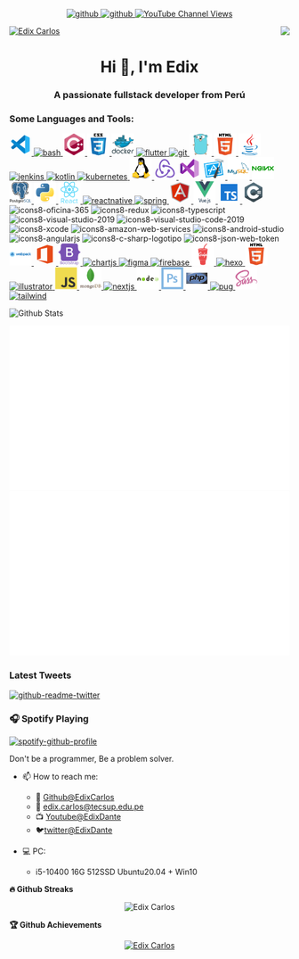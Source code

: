 <!-- <p align="center">
  Visitor count<br>
  <img src="https://profile-counter.glitch.me/EdixCarlos/count.svg" />
</p> -->

<p align="center">
    <a href="https://github.com/edixcarlos">
        <img alt="github"
            src="https://img.shields.io/github/stars/EdixCarlos?affiliations=OWNER&color=%23ffe411&label=github%20stars&logo=github&logoColor=%23fffFF&style=flat" />
    </a>
  <a href="https://github.com/edixcarlos">
        <img alt="github"
            src="https://komarev.com/ghpvc/?username=EdixCarlos" />
    </a>
    <a href="https://www.youtube.com/channel/UCMzRuDsg5_MndnFgGUw9SAw">
       <img alt="YouTube Channel Views" src="https://img.shields.io/youtube/channel/views/UCMzRuDsg5_MndnFgGUw9SAw">
    </a>
    
<!--      [![https://count.getloli.com/get/@EdixCarlos?theme=gelbooru](https://count.getloli.com/get/@EdixCarlos?theme=gelbooru)](https://github.com/EdixCarlos/) -->
</p>

<!--   <a href="https://count.getloli.com/"><img src="https://count.getloli.com/get/@:EdixCarlos"></a> -->
<p>
  <a href="https://github.com/EdixCarlos/">
       <img alt="Edix Carlos" src="https://count.getloli.com/get/@EdixCarlos?theme=gelbooru">
    </a>
  <img src="https://weather-icon.journeyad.repl.co/@Cusco?v=2" align="right">
</p>

<h1 align="center">Hi 👋, I'm Edix</h1>
<h3 align="center">A passionate fullstack developer from Perú</h3>

<h3 align="left">Some Languages and Tools:</h3>
<p align="left"> 





  







<a href="https://code.visualstudio.com/" target="_blank"> <svg xmlns="http://www.w3.org/2000/svg"  viewBox="0 0 48 48" width="40px" height="40px"><path fill="#29b6f6" d="M44,11.11v25.78c0,1.27-0.79,2.4-1.98,2.82l-8.82,4.14L34,33V15L33.2,4.15l8.82,4.14 C43.21,8.71,44,9.84,44,11.11z"/><path fill="#0277bd" d="M9,33.896L34,15V5.353c0-1.198-1.482-1.758-2.275-0.86L4.658,29.239 c-0.9,0.83-0.849,2.267,0.107,3.032c0,0,1.324,1.232,1.803,1.574C7.304,34.37,8.271,34.43,9,33.896z"/><path fill="#0288d1" d="M9,14.104L34,33v9.647c0,1.198-1.482,1.758-2.275,0.86L4.658,18.761 c-0.9-0.83-0.849-2.267,0.107-3.032c0,0,1.324-1.232,1.803-1.574C7.304,13.63,8.271,13.57,9,14.104z"/></svg> </a> <a href="https://www.gnu.org/software/bash/" target="_blank"> <img src="https://www.vectorlogo.zone/logos/gnu_bash/gnu_bash-icon.svg" alt="bash" width="40" height="40"/> </a>  <a href="https://www.w3schools.com/cpp/" target="_blank"> <img src="https://raw.githubusercontent.com/devicons/devicon/master/icons/cplusplus/cplusplus-original.svg" alt="cplusplus" width="40" height="40"/> </a> <a href="https://www.w3schools.com/css/" target="_blank"> <img src="https://raw.githubusercontent.com/devicons/devicon/master/icons/css3/css3-original-wordmark.svg" alt="css3" width="40" height="40"/> </a> <a href="https://www.docker.com/" target="_blank"> <img src="https://raw.githubusercontent.com/devicons/devicon/master/icons/docker/docker-original-wordmark.svg" alt="docker" width="40" height="40"/> </a>  <a href="https://flutter.dev" target="_blank"> <img src="https://www.vectorlogo.zone/logos/flutterio/flutterio-icon.svg" alt="flutter" width="40" height="40"/> </a> <a href="https://git-scm.com/" target="_blank"> <img src="https://www.vectorlogo.zone/logos/git-scm/git-scm-icon.svg" alt="git" width="40" height="40"/> </a> <a href="https://golang.org" target="_blank"> <img src="https://raw.githubusercontent.com/devicons/devicon/master/icons/go/go-original.svg" alt="go" width="40" height="40"/> </a>  <a href="https://www.w3.org/html/" target="_blank"> <img src="https://raw.githubusercontent.com/devicons/devicon/master/icons/html5/html5-original-wordmark.svg" alt="html5" width="40" height="40"/> </a> <a href="https://www.java.com" target="_blank"> <img src="https://raw.githubusercontent.com/devicons/devicon/master/icons/java/java-original.svg" alt="java" width="40" height="40"/> </a>  <a href="https://www.jenkins.io" target="_blank"> <img src="https://www.vectorlogo.zone/logos/jenkins/jenkins-icon.svg" alt="jenkins" width="40" height="40"/> </a> <a href="https://kotlinlang.org" target="_blank"> <img src="https://www.vectorlogo.zone/logos/kotlinlang/kotlinlang-icon.svg" alt="kotlin" width="40" height="40"/> </a> <a href="https://kubernetes.io" target="_blank"> <img src="https://www.vectorlogo.zone/logos/kubernetes/kubernetes-icon.svg" alt="kubernetes" width="40" height="40"/> </a> <a href="https://www.linux.org/" target="_blank"> <img src="https://raw.githubusercontent.com/devicons/devicon/master/icons/linux/linux-original.svg" alt="linux" width="40" height="40"/> </a><a href="https://es.redux.js.org/" target="_blank"><svg xmlns="http://www.w3.org/2000/svg"  viewBox="0 0 48 48" width="40px" height="40px"><path fill="#7e57c2" d="M23,4c-6.617,0-12,7.27-12,16.205c0,4.834,1.582,9.169,4.078,12.136C15.03,32.554,15,32.773,15,33	c0,1.657,1.343,3,3,3s3-1.343,3-3s-1.343-3-3-3c-0.315,0-0.612,0.062-0.897,0.152C15.206,27.731,14,24.175,14,20.205	C14,12.924,18.037,7,23,7c3.837,0,7.111,3.547,8.404,8.518c1.122,0.346,2.237,0.782,3.33,1.308C33.579,9.508,28.759,4,23,4z"/><path fill="#7e57c2" d="M35.507,20.084c-3.947-2.392-8.374-3.442-12.182-2.959C22.775,16.444,21.943,16,21,16	c-1.657,0-3,1.343-3,3s1.343,3,3,3c1.272,0,2.353-0.795,2.789-1.912c3.118-0.379,6.812,0.531,10.163,2.563	c6.403,3.881,9.67,10.569,7.282,14.911c-0.827,1.504-2.286,2.572-4.218,3.09c-2.286,0.611-5.007,0.394-7.727-0.528	c-0.839,0.772-1.749,1.498-2.725,2.168c2.552,1.117,5.196,1.704,7.669,1.704c1.24,0,2.438-0.147,3.559-0.447	c2.741-0.733,4.841-2.304,6.071-4.542C47.016,33.276,43.267,24.787,35.507,20.084z"/><path fill="#7e57c2" d="M35,28.992C35,27.34,33.657,26,32,26s-3,1.34-3,2.992c0,0.669,0.228,1.281,0.6,1.779	c-1.279,2.802-3.744,5.567-7.062,7.578c-3.865,2.344-8.185,3.202-11.555,2.302c-1.932-0.518-3.391-1.586-4.218-3.09	c-1.702-3.094-0.521-7.376,2.61-10.988c-0.323-1.144-0.562-2.34-0.706-3.575c-5.07,4.797-7.109,11.323-4.532,16.009	c1.23,2.238,3.33,3.809,6.071,4.542c1.121,0.3,2.318,0.447,3.559,0.447c3.346,0,7.007-1.068,10.326-3.08	c3.836-2.325,6.683-5.577,8.209-8.962C33.815,31.801,35,30.541,35,28.992z"/></svg> </a><a href="https://visualstudio.microsoft.com/es/vs/" target="_blank"> <svg xmlns="http://www.w3.org/2000/svg"  viewBox="0 0 48 48" width="40px" height="40px"><path fill="#ce93d8" d="M44,11.11v25.78c0,1.27-0.79,2.4-1.98,2.82l-8.82,4.14L34,33V15L33.2,4.15l8.82,4.14 C43.21,8.71,44,9.84,44,11.11z"/><path fill="#8e24aa" d="M4.416,33.815l3.159,1.95c0.733,0.44,1.664,0.365,2.318-0.185L34,15.938V5.353 c0-1.198-1.482-1.758-2.275-0.86L9,29.873L4.416,33.815z"/><path fill="#ab47bc" d="M4.416,14.185l3.159-1.95c0.733-0.44,1.664-0.365,2.318,0.185L34,32.063v10.585 c0,1.198-1.482,1.758-2.275,0.86L9,18.127L4.416,14.185z"/><path fill="#6a1b9a" d="M9,18.13v11.74l-3.2,3.74C5.22,34.37,4,33.96,4,33V15c0-0.96,1.22-1.37,1.8-0.61L9,18.13z"/></svg> </a><a href="https://developer.apple.com/xcode/" target="_blank"> <svg xmlns="http://www.w3.org/2000/svg"  viewBox="0 0 48 48" width="40px" height="40px"><path fill="#03a9f4" d="M44 38L6.6 43.9 2 13.8 39.2 8.1z"/><path fill="#039be5" d="M39.2 8.1L44 38 6.6 43.9 6.2 41z"/><path fill="#29b6f6" d="M2 13.8L4.4 29.3 22.2 10.7z"/><path fill="#fff" d="M8.3,41.6l-4-26.2l33.3-5.1l4.2,26L8.3,41.6z M6.6,17.1l3.4,22.2l29.5-4.7l-3.5-22.1L6.6,17.1z"/><path fill="#fff" d="M11.1 27L11.5 30 36 26.1 35.5 23.1z"/><path fill="#fff" d="M16.6 34.3L13.5 38l.4-4.8c0-.1 0-.2.1-.3l5.2-12.7c.2-.5.8-.8 1.3-.5l.9.4c.5.2.8.8.5 1.3L16.8 34C16.7 34.1 16.7 34.2 16.6 34.3zM30.7 29.2l-9.3-10.9c-.4-.4-.3-1.1.1-1.4l.8-.6c.4-.4 1.1-.3 1.4.1L33 27.3 30.7 29.2zM33.6 28c0 0 2.4.7 2.4 3.5 0 1.8-.5 2.5-.5 2.5s-.4-1.2-2.3-1.9c-2.6-.9-2.5-2.9-2.5-2.9l2.2-.5L33.6 28z"/><path fill="#03a9f4" d="M20.4 25L19.2 27.9 21.1 26.1 21.5 25z"/><path fill="#039be5" d="M19.5 30L21.1 26.1 19.2 27.9 18.4 30z"/><path fill="#03a9f4" d="M15.2 30L17.2 25 16.1 25 14.1 30z"/><path fill="#039be5" d="M33.9 26.8L30.6 23 29.3 23 32.8 27 33 27.3 30.7 29.2 29.4 27.7 29.4 27.7 26.2 24 24.9 24 27.9 27.5 29.9 29.9 30.6 30.6 31.3 30 33.6 28 34.4 27.4z"/><path fill="#03a9f4" d="M17 20.9L17 22 22 24.1 22 23z"/><path fill="#039be5" d="M18 33.6L14.9 32.3 14.1 33.1 18 34.7z"/><path fill="#03a9f4" d="M13 31.5L13 32.6 14.1 33.1 14.9 32.3z"/><path fill="#0277bd" d="M37.9 12.2c0 0 0 .1 0 .1l.7 4.2 1.3-3.6c0-.1.1-.2.1-.3l-.4-2.3C38.8 10.8 38.1 11.6 37.9 12.2zM33.9 32.4c-.2-.1-.4-.2-.7-.3-.5-.2-.8-.3-1.1-.5L30.8 36l2.2-.3L33.9 32.4zM30.2 38.1L29.7 40.3 31.8 39.9 32.4 37.8zM34.8 21.8L34.8 21.9 34.4 23.3 35.5 23.1 35.9 25.3 36.7 22.4 37.2 20.8 36.5 16.4 35.4 19.9z"/><path fill="#90a4ae" d="M36.5 16.4l.7 4.4 1.3-4.3-.7-4.2c-.5 1.4-1 2.8-1.1 3L36.5 16.4zM30.8 36L30.2 38.1 32.4 37.8 33 35.7zM35.9 25.3L35.5 23.1 34.4 23.3 33.5 26.5 35.6 26.2zM33.6 28L33 28.3l-.9 3.3c.3.2.7.4 1.1.5.3.1.5.2.7.3l1-3.6C34.3 28.2 33.6 28 33.6 28z"/><path fill="#0277bd" d="M34.9,28.8l0.7-2.7l-2.2,0.3l-0.6,2.2l0.8-0.7C33.6,28,34.3,28.2,34.9,28.8z"/><path fill="#90a4ae" d="M33.6,28l-0.8,0.7l-0.8,2.9c0.3,0.2,0.7,0.4,1.1,0.5c0.3,0.1,0.5,0.2,0.7,0.3l1-3.6 C34.3,28.2,33.6,28,33.6,28z"/><path fill="#78909c" d="M36,4.5C30,4.5,26,6,26,6v0.5c8.6,0,9.7,3.2,10,4V4.5z"/><path fill="#d7dee2" d="M44,6.3C43.8,6.7,43.6,7,43,7c-1.1,0-2-1.6-2-1.6C39.3,4.3,36,3,33,3c-6,0-8,1.5-8,1.5V5 c4.2,0,5.8,0.4,7.3,1.5c2.4,1.8,2.2,5.9,1.3,9.1L31.8,21l2.9,0.9l2.1-6.6c0.1-0.1,0.6-1.6,1.1-3.1c0.3-0.8,1.1-1.8,2.1-2.1 c0.6-0.2,1.4-0.3,1.9,0.1c0.5,0.4,0.5,0.7,0.4,1.1v0l2,0.6L46,7L44,6.3z"/><path fill="#90a4ae" d="M43,7c-1.1,0-2-1.6-2-1.6l-0.8,2.5c-0.3,1.1-1.5,1.6-2.5,1.3l-4.3-1.4c0.5,0.9,0.7,1.9,0.8,3.1 l3.8,1.2c0.3-0.6,0.8-1.3,1.5-1.7l0,0c0.2-0.1,0.4-0.2,0.6-0.3c0.6-0.2,1.4-0.3,1.9,0.1c0.5,0.4,0.5,0.7,0.4,1.1v0l1.6-5 C43.8,6.7,43.6,7,43,7z"/><path fill="#424242" d="M31.8,21l-8.7,20.3c-0.5,1.3,0.2,2.9,1.6,3.3l0.9,0.3c1.4,0.4,2.8-0.4,3.1-1.4l6-21.6L31.8,21z"/></svg> </a><a href="https://www.mysql.com/" target="_blank"> <img src="https://raw.githubusercontent.com/devicons/devicon/master/icons/mysql/mysql-original-wordmark.svg" alt="mysql" width="40" height="40"/> </a> <a href="https://www.nginx.com" target="_blank"> <img src="https://raw.githubusercontent.com/devicons/devicon/master/icons/nginx/nginx-original.svg" alt="nginx" width="40" height="40"/> </a>  <a href="https://www.postgresql.org" target="_blank"> <img src="https://raw.githubusercontent.com/devicons/devicon/master/icons/postgresql/postgresql-original-wordmark.svg" alt="postgresql" width="40" height="40"/> </a> <a href="https://www.python.org" target="_blank"> <img src="https://raw.githubusercontent.com/devicons/devicon/master/icons/python/python-original.svg" alt="python" width="40" height="40"/> </a> <a href="https://reactjs.org/" target="_blank"> <img src="https://raw.githubusercontent.com/devicons/devicon/master/icons/react/react-original-wordmark.svg" alt="react" width="40" height="40"/> </a> <a href="https://reactnative.dev/" target="_blank"> <img src="https://reactnative.dev/img/header_logo.svg" alt="reactnative" width="40" height="40"/> </a> <a href="https://spring.io/" target="_blank"> <img src="https://www.vectorlogo.zone/logos/springio/springio-icon.svg" alt="spring" width="40" height="40"/> </a><a href="https://angular.io/start" target="_blank"> <svg xmlns="http://www.w3.org/2000/svg"  viewBox="0 0 48 48" width="40px" height="40px"><path fill="#bdbdbd" d="M23.933 2L3 9.285 6.308 36.408 23.955 46 41.693 36.278 45 9.156z"/><path fill="#b71c1c" d="M42.818 10.527L24 4.135 24 43.695 39.832 35.017z"/><path fill="#dd2c00" d="M23.941 4.115L5.181 10.644 8.168 35.143 23.951 43.721 24 43.695 24 4.135z"/><path fill="#bdbdbd" d="M24 5.996L24 15.504 32.578 34 36.987 34z"/><path fill="#eee" d="M11.013 34L15.422 34 24 15.504 24 5.996z"/><path fill="#bdbdbd" d="M24 24H30V28H24z"/><path fill="#eee" d="M18 24H24V28H18z"/></svg> </a> <a href="https://vuejs.org/" target="_blank"> <img src="https://raw.githubusercontent.com/devicons/devicon/master/icons/vuejs/vuejs-original-wordmark.svg" alt="vuejs" width="40" height="40"/> </a><a href="https://www.typescriptlang.org/" target="_blank"> <svg xmlns="http://www.w3.org/2000/svg"  viewBox="0 0 48 48" width="40px" height="40px"><rect width="36" height="36" x="6" y="6" fill="#1976d2"/><polygon fill="#fff" points="27.49,22 14.227,22 14.227,25.264 18.984,25.264 18.984,40 22.753,40 22.753,25.264 27.49,25.264"/><path fill="#fff" d="M39.194,26.084c0,0-1.787-1.192-3.807-1.192s-2.747,0.96-2.747,1.986 c0,2.648,7.381,2.383,7.381,7.712c0,8.209-11.254,4.568-11.254,4.568V35.22c0,0,2.152,1.622,4.733,1.622s2.483-1.688,2.483-1.92 c0-2.449-7.315-2.449-7.315-7.878c0-7.381,10.658-4.469,10.658-4.469L39.194,26.084z"/></svg> </a> <a href="https://docs.microsoft.com/en-us/dotnet/csharp/" target="_blank"> <svg xmlns="http://www.w3.org/2000/svg"  viewBox="0 0 48 48" width="40px" height="40px"><path fill="#37474f" fill-rule="evenodd" d="M22.903,3.286c0.679-0.381,1.515-0.381,2.193,0 c3.355,1.883,13.451,7.551,16.807,9.434C42.582,13.1,43,13.804,43,14.566c0,3.766,0,15.101,0,18.867 c0,0.762-0.418,1.466-1.097,1.847c-3.355,1.883-13.451,7.551-16.807,9.434c-0.679,0.381-1.515,0.381-2.193,0 c-3.355-1.883-13.451-7.551-16.807-9.434C5.418,34.899,5,34.196,5,33.434c0-3.766,0-15.101,0-18.867 c0-0.762,0.418-1.466,1.097-1.847C9.451,10.837,19.549,5.169,22.903,3.286z" clip-rule="evenodd"/><path fill="#546e7a" fill-rule="evenodd" d="M5.304,34.404C5.038,34.048,5,33.71,5,33.255 c0-3.744,0-15.014,0-18.759c0-0.758,0.417-1.458,1.094-1.836c3.343-1.872,13.405-7.507,16.748-9.38 c0.677-0.379,1.594-0.371,2.271,0.008c3.343,1.872,13.371,7.459,16.714,9.331c0.27,0.152,0.476,0.335,0.66,0.576L5.304,34.404z" clip-rule="evenodd"/><path fill="#fff" fill-rule="evenodd" d="M24,10c7.727,0,14,6.273,14,14s-6.273,14-14,14 s-14-6.273-14-14S16.273,10,24,10z M24,17c3.863,0,7,3.136,7,7c0,3.863-3.137,7-7,7s-7-3.137-7-7C17,20.136,20.136,17,24,17z" clip-rule="evenodd"/><path fill="#455a64" fill-rule="evenodd" d="M42.485,13.205c0.516,0.483,0.506,1.211,0.506,1.784 c0,3.795-0.032,14.589,0.009,18.384c0.004,0.396-0.127,0.813-0.323,1.127L23.593,24L42.485,13.205z" clip-rule="evenodd"/><path fill="#fff" fill-rule="evenodd" d="M34 20H35V28H34zM37 20H38V28H37z" clip-rule="evenodd"/><path fill="#fff" fill-rule="evenodd" d="M32 25H40V26H32zM32 22H40V23H32z" clip-rule="evenodd"/></svg> </a>![icons8-oficina-365](https://user-images.githubusercontent.com/74202934/151739738-60419d17-6ae1-4c67-8ea8-da6cb54fff3a.svg)
![icons8-redux](https://user-images.githubusercontent.com/74202934/151739741-fd0ba4ad-c721-477f-ac9f-eb47739deeb0.svg)
![icons8-typescript](https://user-images.githubusercontent.com/74202934/151739742-e07d356f-3fc7-45bf-89f5-9acfffd21ef6.svg)
![icons8-visual-studio-2019](https://user-images.githubusercontent.com/74202934/151739743-20fd7729-ad1b-4cae-b6f6-c18001570e23.svg)
![icons8-visual-studio-code-2019](https://user-images.githubusercontent.com/74202934/151739745-e526f537-4d2a-4f42-afe8-d251d76b7dff.svg)
![icons8-xcode](https://user-images.githubusercontent.com/74202934/151739746-ad4b441d-588c-44fb-a26c-c7b1a60773ac.svg)
![icons8-amazon-web-services](https://user-images.githubusercontent.com/74202934/151739748-1f5be17b-ee31-43de-a96b-2a99ff0bc2cc.svg)
![icons8-android-studio](https://user-images.githubusercontent.com/74202934/151739750-6ac7dd7f-815b-444e-afed-7b53e4edf6fd.svg)
![icons8-angularjs](https://user-images.githubusercontent.com/74202934/151739752-7a7af6e0-e2a3-4021-9693-319d27cc27ba.svg)
![icons8-c-sharp-logotipo](https://user-images.githubusercontent.com/74202934/151739754-a1c9800a-cb56-4e1f-a446-b8c1e6e20743.svg)
![icons8-json-web-token](https://user-images.githubusercontent.com/74202934/151739756-844c8ddf-eb5d-4540-82fd-9acec1c8da0a.svg)<a href="https://webpack.js.org" target="_blank"> <img src="https://raw.githubusercontent.com/devicons/devicon/d00d0969292a6569d45b06d3f350f463a0107b0d/icons/webpack/webpack-original-wordmark.svg" alt="webpack" width="40" height="40"/> </a><a href="https://www.office.com/" target="_blank"> <svg xmlns="http://www.w3.org/2000/svg"  viewBox="0 0 48 48" width="40px" height="40px"><path fill="#e64a19" d="M7 12L29 4 41 7 41 41 29 44 7 36 29 39 29 10 15 13 15 33 7 36z"/></svg> </a> <a href="https://getbootstrap.com" target="_blank" rel="noreferrer"> <img src="https://raw.githubusercontent.com/devicons/devicon/master/icons/bootstrap/bootstrap-plain-wordmark.svg" alt="bootstrap" width="40" height="40"/> </a> <a href="https://www.chartjs.org" target="_blank" rel="noreferrer"> <img src="https://www.chartjs.org/media/logo-title.svg" alt="chartjs" width="40" height="40"/> </a>  <a href="https://www.figma.com/" target="_blank" rel="noreferrer"> <img src="https://www.vectorlogo.zone/logos/figma/figma-icon.svg" alt="figma" width="40" height="40"/> </a> <a href="https://firebase.google.com/" target="_blank" rel="noreferrer"> <img src="https://www.vectorlogo.zone/logos/firebase/firebase-icon.svg" alt="firebase" width="40" height="40"/> </a> <a href="https://gulpjs.com" target="_blank" rel="noreferrer"> <img src="https://raw.githubusercontent.com/devicons/devicon/master/icons/gulp/gulp-plain.svg" alt="gulp" width="40" height="40"/> </a> <a href="hexo.io/" target="_blank" rel="noreferrer"> <img src="https://www.vectorlogo.zone/logos/hexoio/hexoio-icon.svg" alt="hexo" width="40" height="40"/> </a> <a href="https://www.w3.org/html/" target="_blank" rel="noreferrer"> <img src="https://raw.githubusercontent.com/devicons/devicon/master/icons/html5/html5-original-wordmark.svg" alt="html5" width="40" height="40"/> </a> <a href="https://www.adobe.com/in/products/illustrator.html" target="_blank" rel="noreferrer"> <img src="https://www.vectorlogo.zone/logos/adobe_illustrator/adobe_illustrator-icon.svg" alt="illustrator" width="40" height="40"/> </a> <a href="https://developer.mozilla.org/en-US/docs/Web/JavaScript" target="_blank" rel="noreferrer"> <img src="https://raw.githubusercontent.com/devicons/devicon/master/icons/javascript/javascript-original.svg" alt="javascript" width="40" height="40"/> </a> <a href="https://www.mongodb.com/" target="_blank" rel="noreferrer"> <img src="https://raw.githubusercontent.com/devicons/devicon/master/icons/mongodb/mongodb-original-wordmark.svg" alt="mongodb" width="40" height="40"/> </a> <a href="https://nextjs.org/" target="_blank" rel="noreferrer"> <img src="https://cdn.worldvectorlogo.com/logos/nextjs-2.svg" alt="nextjs" width="40" height="40"/> </a> <a href="https://nodejs.org" target="_blank" rel="noreferrer"> <img src="https://raw.githubusercontent.com/devicons/devicon/master/icons/nodejs/nodejs-original-wordmark.svg" alt="nodejs" width="40" height="40"/> </a> <a href="https://www.photoshop.com/en" target="_blank" rel="noreferrer"> <img src="https://raw.githubusercontent.com/devicons/devicon/master/icons/photoshop/photoshop-line.svg" alt="photoshop" width="40" height="40"/> </a> <a href="https://www.php.net" target="_blank" rel="noreferrer"> <img src="https://raw.githubusercontent.com/devicons/devicon/master/icons/php/php-original.svg" alt="php" width="40" height="40"/> </a> <a href="https://pugjs.org" target="_blank" rel="noreferrer"> <img src="https://cdn.worldvectorlogo.com/logos/pug.svg" alt="pug" width="40" height="40"/> </a> 
  <a href="https://sass-lang.com" target="_blank" rel="noreferrer"> <img src="https://raw.githubusercontent.com/devicons/devicon/master/icons/sass/sass-original.svg" alt="sass" width="40" height="40"/> </a> <a href="https://tailwindcss.com/" target="_blank" rel="noreferrer"> <img src="https://www.vectorlogo.zone/logos/tailwindcss/tailwindcss-icon.svg" alt="tailwind" width="40" height="40"/> </a>







 </p>



![Github Stats](https://github-readme-stats.vercel.app/api?username=EdixCarlos&bg_color=30,e96443,904e95&title_color=fff&text_color=fff)

![](https://raw.githubusercontent.com/EdixCarlos/github-stats-transparent/output/generated/overview.svg)
![](https://raw.githubusercontent.com/EdixCarlos/github-stats-transparent/output/generated/languages.svg)




### Latest Tweets

<p><a href="https://www.twitter.com/EdixDante"><img src="https://github-readme-twitter-gazf.vercel.app/api?id=EdixDante&amp;layout=wide" alt="github-readme-twitter"></a></p>

### 🎧 Spotify Playing

<!-- ![spotify-github-profile](/img/default.svg) -->
[![spotify-github-profile](https://spotify-github-profile.vercel.app/api/view?uid=t735f7uilbesy96nubhhsz3sp&cover_image=true&theme=default)](https://github.com/kittinan/spotify-github-profile)



Don't be a programmer, Be a problem solver.



- 📫 How to reach me:
    - :dart: [Github@EdixCarlos](https://github.com/EdixCarlos)
    - :email: [edix.carlos@tecsup.edu.pe](mailto:itgoyo@gmail.com)
    - :tv: [Youtube@EdixDante](https://www.youtube.com/channel/UCMzRuDsg5_MndnFgGUw9SAw?view_as=subscriber)
    - :bird:[twitter@EdixDante](https://twitter.com/EdixDante)


- :computer: PC:
    - i5-10400  16G 512SSD Ubuntu20.04 + Win10


<summary><b>🔥 Github Streaks</b></summary>
<p align="center"><img src="https://github-readme-streak-stats.herokuapp.com/?user=EdixCarlos&theme=black-ice&hide_border=true&stroke=0000&background=0D1117&ring=e05397&fire=e05397&currStreakLabel=e05397" alt="Edix Carlos" /></p>
 <summary><b>🏆 Github Achievements</b></summary>
<p align="center"> <a href="https://github.com/EdixCarlos"><img src="https://github-profile-trophy.vercel.app/?username=EdixCarlos&margin-w=5&theme=radical" alt="Edix Carlos" /></a> </p>

